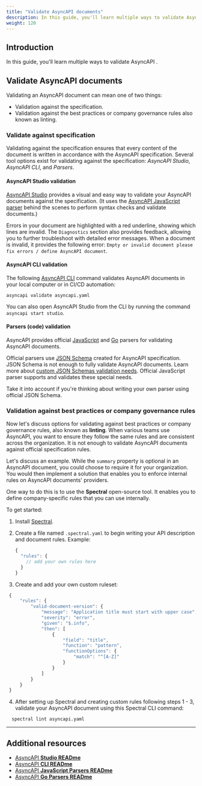 ```yaml
---
title: "Validate AsyncAPI documents"
description: In this guide, you'll learn multiple ways to validate AsyncAPI documents.
weight: 120
---
```


## Introduction
In this guide, you'll learn multiple ways to validate AsyncAPI .

## Validate AsyncAPI documents
Validating an AsyncAPI document can mean one of two things: 
- Validation against the specification.
- Validation against the best practices or company governance rules also known as linting.

### Validate against specification
Validating against the specification ensures that every content of the document is written in accordance with the AsyncAPI specification. Several tool options exist for validating against the specification: _AsyncAPI Studio_, _AsyncAPI CLI_, and _Parsers_.

#### AsyncAPI Studio validation 
[AsyncAPI Studio](https://studio.asyncapi.com/) provides a visual and easy way to validate your AsyncAPI documents against the specification. (It uses the [AsyncAPI JavaScript parser](https://github.com/asyncapi/parser-js) behind the scenes to perform syntax checks and validate documents.)

Errors in your document are highlighted with a red underline, showing which lines are invalid. The `Diagnostics` section also provides feedback, allowing you to further troubleshoot with detailed error messages. When a document is invalid, it provides the following error: `Empty or invalid document please fix errors / define AsyncAPI document`.

#### AsyncAPI CLI validation 
The following [AsyncAPI CLI](https://github.com/asyncapi/cli#installation) command validates AsyncAPI documents in your local computer or in CI/CD automation:

 ```
 asyncapi validate asyncapi.yaml
 ```

<Remember>

You can also open AsyncAPI Studio from the CLI by running the command `asyncapi start studio`.

</Remember>

#### Parsers (code) validation 
AsyncAPI provides official [JavaScript](https://github.com/asyncapi/parser-js) and [Go](https://github.com/asyncapi/parser-go) parsers for validating AsyncAPI documents. 

<Remember>
Official parsers use <a href='https://github.com/asyncapi/spec-json-schemas/'>JSON Schema</a> created for AsyncAPI specification. JSON Schema is not enough to fully validate AsyncAPI documents. Learn more about <a href='https://github.com/asyncapi/spec-json-schemas#custom-validation-needs'>custom JSON Schemas validation needs</a>. Official JavaScript parser supports and validates these special needs.

Take it into account if you're thinking about writing your own parser using official JSON Schema.
</Remember>

### Validation against best practices or company governance rules
Now let's discuss options for validating against best practices or company governance rules, also known as **linting**. When various teams use AsyncAPI, you want to ensure they follow the same rules and are consistent across the organization. It is not enough to validate AsyncAPI documents against official specification rules. 

<Remember>

Let's discuss an example. While the `summary` property is optional in an AsyncAPI document, you could choose to require it for your organization. You would then implement a solution that enables you to enforce internal rules on AsyncAPI documents' providers.

</Remember>

One way to do this is to use the **Spectral** open-source tool. It enables you to define company-specific rules that you can use internally.  

To get started:
1. Install [Spectral](https://meta.stoplight.io/docs/spectral/b8391e051b7d8-installation). 
2. Create a file named `.spectral.yaml` to begin writing your API description and document rules. 
    Example:
    ```js
    {
      "rules": {
        // add your own rules here
      }
    }
    ```

3. Create and add your own custom ruleset:
 ```js
  {
      "rules": {
          "valid-document-version": {
              "message": "Application title must start with upper case",
              "severity": "error",
              "given": "$.info",
              "then": [
                  {
                      "field": "title",
                      "function": "pattern",
                      "functionOptions": {
                          "match": "^[A-Z]"
                      }
                  }
              ]
          }
      }
  }
  ```

4. After setting up Spectral and creating custom rules following steps 1 - 3, validate your AsyncAPI document using this Spectral CLI command:

  ```
    spectral lint asyncapi.yaml
  ```

---

## Additional resources
- [AsyncAPI **Studio READme**](https://github.com/asyncapi/studio#readme)
- [AsyncAPI **CLI READme**](https://github.com/asyncapi/cli#readme)
- [AsyncAPI **JavaScript Parsers READme**](https://github.com/asyncapi/parser-js#readme) 
- [AsyncAPI **Go Parsers READme**](https://github.com/asyncapi/parser-go#readme) 
